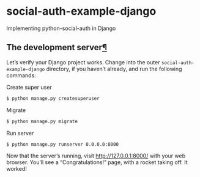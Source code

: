 # social-auth-example-django
Implementing python-social-auth in Django



## The development server[¶](https://docs.djangoproject.com/en/4.2/intro/tutorial01/#the-development-server)

Let’s verify your Django project works. Change into the outer `social-auth-example-django` directory, if you haven’t already, and run the following commands:

Create super user

```bash
$ python manage.py createsuperuser
```



Migrate

```bash
$ python manage.py migrate
```



Run server

```bash
$ python manage.py runserver 0.0.0.0:8000
```



Now that the server’s running, visit http://127.0.0.1:8000/ with your web browser. You’ll see a “Congratulations!” page, with a rocket taking off. It worked!
